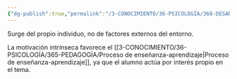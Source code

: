 ```yaml
---
{"dg-publish":true,"permalink":"/3-CONOCIMIENTO/36-PSICOLOGÍA/368-DESARROLLO DE LA PERSONALIDAD/Motivación intrínseca/"}
---
```


Surge del propio individuo, no de factores externos del entorno.

La motivación intrínseca favorece el [[3-CONOCIMIENTO/36-PSICOLOGÍA/365-PEDAGOGÍA/Proceso de enseñanza-aprendizaje\|Proceso de enseñanza-aprendizaje]], ya que el alumno actúa por interés propio en el tema.